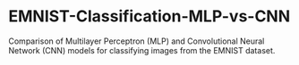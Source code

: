 # EMNIST-Classification-MLP-vs-CNN
Comparison of Multilayer Perceptron (MLP) and Convolutional Neural Network (CNN) models for classifying images from the EMNIST dataset.
